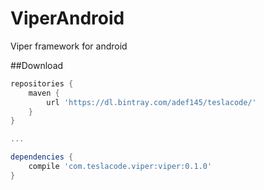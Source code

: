 # ViperAndroid
Viper framework for android

##Download
```gradle
repositories {
    maven {
        url 'https://dl.bintray.com/adef145/teslacode/'
    }
}

...

dependencies {
    compile 'com.teslacode.viper:viper:0.1.0'
}
```
